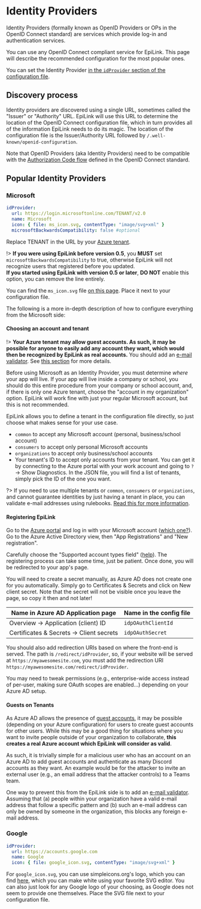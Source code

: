 # Identity Providers

Identity Providers (formally known as OpenID Providers or OPs in the OpenID Connect standard) are services which provide log-in and authentication services.

You can use any OpenID Connect compliant service for EpiLink. This page will describe the recommended configuration for the most popular ones.

You can set the Identity Provider [in the `idProvider` section of the configuration file](MaintainerGuide.md#identity-provider).

## Discovery process

Identity providers are discovered using a single URL, sometimes called the "Issuer" or "Authority" URL. EpiLink will use this URL to determine the location of the OpenID Connect configuration file, which in turn provides all of the information EpiLink needs to do its magic. The location of the configuration file is the Issuer/Authority URL followed by `/.well-known/openid-configuration`.

Note that OpenID Providers (aka Identity Providers) need to be compatible with the [Authorization Code flow](https://openid.net/specs/openid-connect-core-1_0.html#CodeFlowAuth) defined in the OpenID Connect standard.

## Popular Identity Providers

### Microsoft

```yaml
idProvider:
  url: https://login.microsoftonline.com/TENANT/v2.0
  name: Microsoft
  icon: { file: ms_icon.svg, contentType: "image/svg+xml" }
  microsoftBackwardsCompatibility: false #optional
```

Replace TENANT in the URL by your [Azure tenant](#choosing-an-account-and-tenant).

!> **If you were using EpiLink before version 0.5**, you **MUST** set `microsoftBackwardsCompatibility` to true, otherwise EpiLink will not recognize users that registered before you updated. <br>**If you started using EpiLink with version 0.5 or later**, **DO NOT** enable this option, you can remove the line entirely.

You can find the `ms_icon.svg` file [on this page](https://docs.microsoft.com/en-us/azure/active-directory/develop/howto-add-branding-in-azure-ad-apps#visual-guidance-for-app-acquisition:~:text=To%20download%20the%20official%20Microsoft%20logo,then%20save%20it%20to%20your%20computer.). Place it next to your configuration file.

The following is a more in-depth description of how to configure everything from the Microsoft side:

#### Choosing an account and tenant

!> **Your Azure tenant may allow guest accounts. As such, it may be possible for anyone to easily add any account they want, which would then be recognized by EpiLink as real accounts.** You should add an [e-mail validator](Rulebooks.md#e-mail-validation). See [this section](#guests-on-tenants) for more details.

Before using Microsoft as an Identity Provider, you must determine *where* your app will live. If your app will live inside a company or school, you should do this entire procedure from your company or school account, and, if there is only one Azure tenant, choose the "account in my organization" option. EpiLink will work fine with just your regular Microsoft account, but this is not recommended.

EpiLink allows you to define a tenant in the configuration file directly, so just choose what makes sense for your use case. 

* `common` to accept any Microsoft account (personal, business/school account)
* `consumers` to accept only personal Microsoft accounts
* `organizations` to accept only business/school accounts
* Your tenant's ID to accept only accounts from your tenant. You can get it by connecting to the Azure portal with your work account and going to `?` -> Show Diagnostics. In the JSON file, you will find a list of tenants, simply pick the ID of the one you want.

?> If you need to use multiple tenants or `common`, `consumers` or `organizations`, and cannot guarantee identities by just having a tenant in place, you can validate e-mail addresses using rulebooks. [Read this for more information](Rulebooks.md#e-mail-validation).

#### Registering EpiLink

Go to the [Azure portal](https://portal.azure.com) and log in with your Microsoft account ([which one?](#choosing-an-account-and-tenant)). Go to the Azure Active Directory view, then "App Registrations" and "New registration".

Carefully choose the "Supported account types field" ([help](#choosing-an-account-and-tenant)). The registering process can take some time, just be patient. Once done, you will be redirected to your app's page.

You will need to create a secret manually, as Azure AD does not create one for you automatically. Simply go to Certificates & Secrets and click on New client secret. Note that the secret will not be visible once you leave the page, so copy it then and not later!

| Name in Azure AD Application page        | Name in the config file |
| ---------------------------------------  | ----------------------- |
| Overview -> Application (client) ID      | `idpOAuthClientId`      |
| Certificates & Secrets -> Client secrets | `idpOAuthSecret`        |

You should also add redirection URIs based on where the front-end is served. The path is `/redirect/idProvider`, so, if your website will be served at `https://myawesomesite.com`, you must add the redirection URI `https://myawesomesite.com/redirect/idProvider`.

You may need to tweak permissions (e.g., enterprise-wide access instead of per-user, making sure OAuth scopes are enabled...) depending on your Azure AD setup.

#### Guests on Tenants

As Azure AD allows the presence of [guest accounts](https://docs.microsoft.com/en-us/azure/active-directory/external-identities/what-is-b2b), it may be possible (depending on your Azure configuration) for users to create guest accounts for other users. While this may be a good thing for situations where you want to invite people outside of your organization to collaborate, **this creates a real Azure account which EpiLink will consider as valid**.

As such, it is trivially simple for a malicious user who has an account on an Azure AD to add guest accounts and authenticate as many Discord accounts as they want. An example would be for the attacker to invite an external user (e.g., an email address that the attacker controls) to a Teams team.

One way to prevent this from the EpiLink side is to add an [e-mail validator](Rulebooks.md#e-mail-validation). Assuming that (a) people within your organization have a valid e-mail address that follow a specific pattern and (b) such an e-mail address can only be owned by someone in the organization, this blocks any foreign e-mail address.

### Google

```yaml
idProvider:
  url: https://accounts.google.com
  name: Google
  icon: { file: google_icon.svg, contentType: "image/svg+xml" }
```

For `google_icon.svg`, you can use simpleicons.org's logo, which you can find [here](https://simpleicons.org/icons/google.svg), which you can make white using your favorite SVG editor. You can also just look for any Google logo of your choosing, as Google does not seem to provide one themselves. Place the SVG file next to your configuration file.
